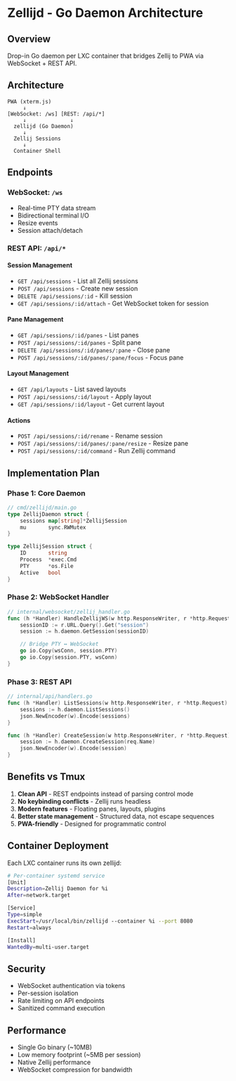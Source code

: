# Zellijd - Go Daemon Architecture

## Overview
Drop-in Go daemon per LXC container that bridges Zellij to PWA via WebSocket + REST API.

## Architecture

```
PWA (xterm.js)
     ↓
[WebSocket: /ws] [REST: /api/*]
     ↓              ↓
  zellijd (Go Daemon)
     ↓
  Zellij Sessions
     ↓
  Container Shell
```

## Endpoints

### WebSocket: `/ws`
- Real-time PTY data stream
- Bidirectional terminal I/O
- Resize events
- Session attach/detach

### REST API: `/api/*`

#### Session Management
- `GET /api/sessions` - List all Zellij sessions
- `POST /api/sessions` - Create new session
- `DELETE /api/sessions/:id` - Kill session
- `GET /api/sessions/:id/attach` - Get WebSocket token for session

#### Pane Management
- `GET /api/sessions/:id/panes` - List panes
- `POST /api/sessions/:id/panes` - Split pane
- `DELETE /api/sessions/:id/panes/:pane` - Close pane
- `POST /api/sessions/:id/panes/:pane/focus` - Focus pane

#### Layout Management
- `GET /api/layouts` - List saved layouts
- `POST /api/sessions/:id/layout` - Apply layout
- `GET /api/sessions/:id/layout` - Get current layout

#### Actions
- `POST /api/sessions/:id/rename` - Rename session
- `POST /api/sessions/:id/panes/:pane/resize` - Resize pane
- `POST /api/sessions/:id/command` - Run Zellij command

## Implementation Plan

### Phase 1: Core Daemon
```go
// cmd/zellijd/main.go
type ZellijDaemon struct {
    sessions map[string]*ZellijSession
    mu       sync.RWMutex
}

type ZellijSession struct {
    ID       string
    Process  *exec.Cmd
    PTY      *os.File
    Active   bool
}
```

### Phase 2: WebSocket Handler
```go
// internal/websocket/zellij_handler.go
func (h *Handler) HandleZellijWS(w http.ResponseWriter, r *http.Request) {
    sessionID := r.URL.Query().Get("session")
    session := h.daemon.GetSession(sessionID)

    // Bridge PTY ↔ WebSocket
    go io.Copy(wsConn, session.PTY)
    go io.Copy(session.PTY, wsConn)
}
```

### Phase 3: REST API
```go
// internal/api/handlers.go
func (h *Handler) ListSessions(w http.ResponseWriter, r *http.Request) {
    sessions := h.daemon.ListSessions()
    json.NewEncoder(w).Encode(sessions)
}

func (h *Handler) CreateSession(w http.ResponseWriter, r *http.Request) {
    session := h.daemon.CreateSession(req.Name)
    json.NewEncoder(w).Encode(session)
}
```

## Benefits vs Tmux

1. **Clean API** - REST endpoints instead of parsing control mode
2. **No keybinding conflicts** - Zellij runs headless
3. **Modern features** - Floating panes, layouts, plugins
4. **Better state management** - Structured data, not escape sequences
5. **PWA-friendly** - Designed for programmatic control

## Container Deployment

Each LXC container runs its own zellijd:
```bash
# Per-container systemd service
[Unit]
Description=Zellij Daemon for %i
After=network.target

[Service]
Type=simple
ExecStart=/usr/local/bin/zellijd --container %i --port 8080
Restart=always

[Install]
WantedBy=multi-user.target
```

## Security

- WebSocket authentication via tokens
- Per-session isolation
- Rate limiting on API endpoints
- Sanitized command execution

## Performance

- Single Go binary (~10MB)
- Low memory footprint (~5MB per session)
- Native Zellij performance
- WebSocket compression for bandwidth